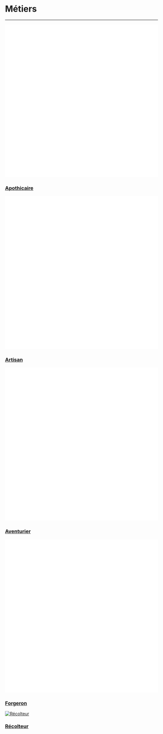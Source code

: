 # Métiers  <!-- {docsify-ignore} -->

---

<div class="gallery">
  <div class="gallery-item-small">
    <a href="/SiteOdyssee/#/métiers/apothicaire">
      <img src="_media\metiers\Apothicaire.png" alt="Apothicaire" data-no-zoom>
      <h3>Apothicaire</h3>
    </a>
  </div>
  <div class="gallery-item-small">
    <a href="/SiteOdyssee/#/métiers/artisan">
      <img src="_media\metiers\Artisan.png" alt="Artisan" data-no-zoom>
      <h3>Artisan</h3>
    </a>
  </div>
  <div class="gallery-item-small">
    <a href="/SiteOdyssee/#/métiers/aventurier">
      <img src="_media\metiers\Aventurier.png" alt="Aventurier" data-no-zoom>
      <h3>Aventurier</h3>
    </a>
  </div>
  <div class="gallery-item-small">
    <a href="/SiteOdyssee/#/métiers/forgeron">
      <img src="_media\metiers\Forgeron.png" alt="Forgeron" data-no-zoom>
      <h3>Forgeron</h3>
    </a>
  </div>
  <div class="gallery-item-small">
    <a href="/SiteOdyssee/#/métiers/récolteur">
      <img src="_media\metiers\Récolteur.png" alt="Récolteur" data-no-zoom>
      <h3>Récolteur</h3>
    </a>
  </div>
</div>